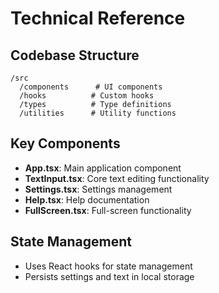 # Technical Reference

## Codebase Structure
```
/src
  /components      # UI components
  /hooks          # Custom hooks
  /types          # Type definitions
  /utilities      # Utility functions
```

## Key Components
- **App.tsx**: Main application component
- **TextInput.tsx**: Core text editing functionality
- **Settings.tsx**: Settings management
- **Help.tsx**: Help documentation
- **FullScreen.tsx**: Full-screen functionality

## State Management
- Uses React hooks for state management
- Persists settings and text in local storage
